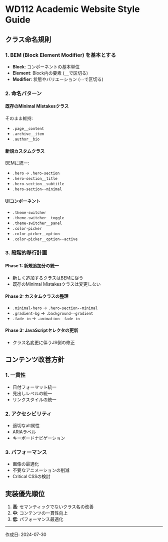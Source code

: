 # WD112 Academic Website Style Guide

## クラス命名規則

### 1. BEM (Block Element Modifier) を基本とする
- **Block**: コンポーネントの基本単位
- **Element**: Block内の要素 (`__`で区切る)
- **Modifier**: 状態やバリエーション (`--`で区切る)

### 2. 命名パターン

#### 既存のMinimal Mistakesクラス
そのまま維持:
- `.page__content`
- `.archive__item`
- `.author__bio`

#### 新規カスタムクラス
BEMに統一:
- `.hero` → `.hero-section`
- `.hero-section__title`
- `.hero-section__subtitle`
- `.hero-section--minimal`

#### UIコンポーネント
- `.theme-switcher`
- `.theme-switcher__toggle`
- `.theme-switcher__panel`
- `.color-picker`
- `.color-picker__option`
- `.color-picker__option--active`

### 3. 段階的移行計画

#### Phase 1: 新規追加分の統一
- 新しく追加するクラスはBEMに従う
- 既存のMinimal Mistakesクラスは変更しない

#### Phase 2: カスタムクラスの整理
- `.minimal-hero` → `.hero-section--minimal`
- `.gradient-bg` → `.background--gradient`
- `.fade-in` → `.animation--fade-in`

#### Phase 3: JavaScriptセレクタの更新
- クラス名変更に伴うJS側の修正

## コンテンツ改善方針

### 1. 一貫性
- 日付フォーマット統一
- 見出しレベルの統一
- リンクスタイルの統一

### 2. アクセシビリティ
- 適切なalt属性
- ARIAラベル
- キーボードナビゲーション

### 3. パフォーマンス
- 画像の最適化
- 不要なアニメーションの削減
- Critical CSSの検討

## 実装優先順位

1. **高**: セマンティックでないクラス名の改善
2. **中**: コンテンツの一貫性向上
3. **低**: パフォーマンス最適化

---
作成日: 2024-07-30